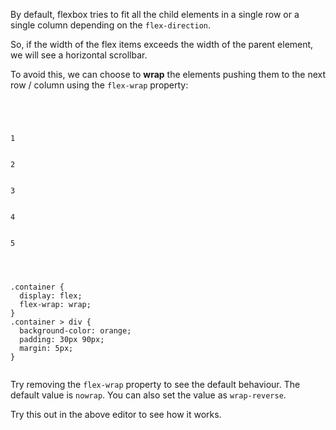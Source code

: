 By default, flexbox tries to fit
all the child elements in a single
row or a single column depending
on the `flex-direction`.

So, if the width of the flex items
exceeds the width of the parent
element, we will see a horizontal scrollbar.

To avoid this, we can choose to
**wrap** the elements pushing
them to the next row / column
using the `flex-wrap` property:

<Editor lang="css">
<code>
<panel lang="html">
<div class="container">
  <div>1</div>
  <div>2</div>
  <div>3</div>
  <div>4</div>
  <div>5</div>
</div>
</panel>
<panel lang="css">
.container {
  display: flex;
  flex-wrap: wrap;
}
.container > div {
  background-color: orange;
  padding: 30px 90px;
  margin: 5px;
}
</panel>
</code>
</Editor>

Try removing the `flex-wrap`
property to see the default
behaviour. The default value
is `nowrap`. You can also set
the value as `wrap-reverse`.

Try this out in the above editor
to see how it works.

